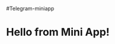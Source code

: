 #Telegram-miniapp
<!DOCTYPE html>
<html>
  <head>
    <title>My Mini App</title>
    <script src="https://telegram.org/js/telegram-web-app.js"></script>
  </head>
  <body>
    <h1>Hello from Mini App!</h1>
    <script>
